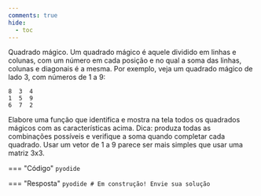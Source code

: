 ```yaml
---
comments: true
hide:
  - toc
---
```


Quadrado mágico. Um quadrado mágico é aquele dividido em linhas e colunas, com um número em cada posição e no qual a soma das linhas, colunas e diagonais é a mesma. Por exemplo, veja um quadrado mágico de lado 3, com números de 1 a 9:

```
8  3  4
1  5  9
6  7  2
```

Elabore uma função que identifica e mostra na tela todos os quadrados mágicos com as características acima. Dica: produza todas as combinações possíveis e verifique a soma quando completar cada quadrado. Usar um vetor de 1 a 9 parece ser mais simples que usar uma matriz 3x3.

=== "Código"
	```pyodide
	```

=== "Resposta"
	```pyodide
	# Em construção! Envie sua solução
	```
